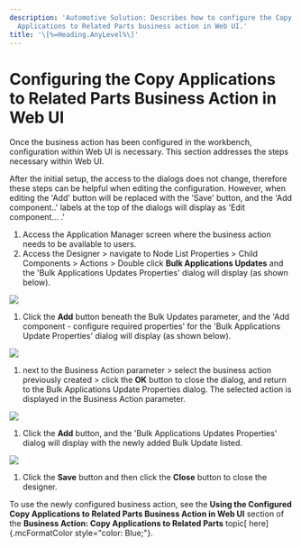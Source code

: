 ```yaml
---
description: 'Automotive Solution: Describes how to configure the Copy
  Applications to Related Parts business action in Web UI.'
title: '\[%=Heading.AnyLevel%\]'
---
```


Configuring the Copy Applications to Related Parts Business Action in Web UI
============================================================================

Once the business action has been configured in the workbench,
configuration within Web UI is necessary. This section addresses the
steps necessary within Web UI.

After the initial setup, the access to the dialogs does not change,
therefore these steps can be helpful when editing the configuration.
However, when editing the \'Add\' button will be replaced with the
\'Save\' button, and the \'Add component..\' labels at the top of the
dialogs will display as \'Edit component\... .\'

1.  Access the Application Manager screen where the business action
    needs to be available to users.
2.  Access the Designer \> navigate to Node List Properties \> Child
    Components \> Actions \> Double click **Bulk Applications Updates**
    and the \'Bulk Applications Updates Properties\' dialog will display
    (as shown below).

![](../../Resources/Images/BRs/BA1s.png)

1.  Click the **Add** button beneath the Bulk Updates parameter, and the
    \'Add component - configure required properties\' for the \'Bulk
    Applications Update Properties\' dialog will display (as shown
    below).

![](../../Resources/Images/BRs/Copy%20Application%20to%20Related/1.png)

1.  next to the Business Action parameter \> select the business action
    previously created \> click the **OK** button to close the dialog,
    and return to the Bulk Applications Update Properties dialog. The
    selected action is displayed in the Business Action parameter.

![](../../Resources/Images/BRs/Copy%20Application%20to%20Related/2.png)

1.  Click the **Add** button, and the \'Bulk Applications Updates
    Properties\' dialog will display with the newly added Bulk Update
    listed.

![](../../Resources/Images/BRs/Copy%20Application%20to%20Other/5.png)

1.  Click the **Save** button and then click the **Close** button to
    close the designer.

To use the newly configured business action, see the **Using the
Configured Copy Applications to Related Parts Business Action in Web
UI** section of the **Business Action: Copy Applications to Related
Parts** topic[ here]{.mcFormatColor style="color: Blue;"}.

